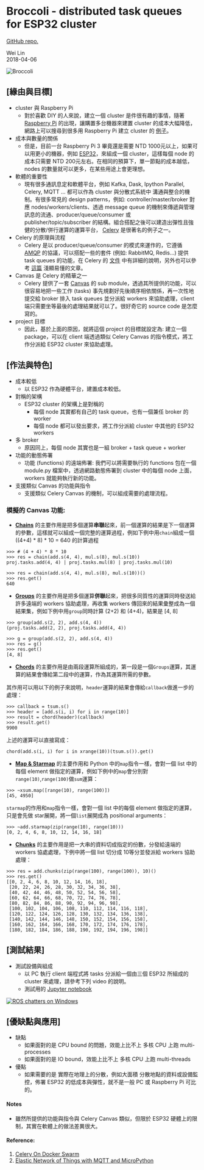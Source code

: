 
# Broccoli - distributed task queues for ESP32 cluster
[GitHub repo.](https://github.com/Wei1234c/Broccoli)

Wei Lin  
2018-04-06  

![Broccoli](https://raw.githubusercontent.com/Wei1234c/Broccoli/master/jpgs/Broccoli_cluster_cover.gif)  

## [緣由與目標]
- cluster 與 Raspberry Pi
  - 對於喜歡 DIY 的人來說，建立一個 cluster 是件很有趣的事情，隨著 [Raspberry Pi](https://www.raspberrypi.org/) 的出現，讓購置多台機器來建置 cluster 的成本大幅降低，網路上可以搜尋到很多用 Raspberry Pi 建立 cluster 的 [例子](https://www.google.com.tw/search?q=raspberry+pi+cluster&tbm=isch&tbo=u&source=univ&sa=X&ved=0ahUKEwiTuYuw4qDaAhWMgLwKHXaMCNkQsAQIUA&biw=1543&bih=732)。
- 成本與數量的關係
  - 但是，目前一台 Raspberry Pi 3 畢竟還是需要 NTD 1000元以上，如果可以用更小的機器，例如 [ESP32](https://en.wikipedia.org/wiki/ESP32)，來組成一個 cluster，這樣每個 node 的成本只需要 NTD 200元左右。在相同的預算下，單一節點的成本越低，nodes 的數量就可以更多，在某些用途上會更理想。
- 軟體的重要性
  - 現有很多通訊息定和軟體平台，例如 Kafka, Dask, Ipython Parallel, Celery, MQTT ... 都可以作為 cluster 與分散式系統中 溝通與整合的機制。有很多常見的 design patterns，例如: controller/master/broker 對應 nodes/workers/clients、透過 message queue 的機制來傳遞與管理訊息的流通、producer/queue/consumer 或 publisher/topic/subscriber 的結構。組合搭配之後可以建造出彈性且強健的分散/併行運算的運算平台， [Celery](http://www.celeryproject.org/) 是很著名的例子之一。
- Celery 的原理與流程
  - Celery 是以 producer/queue/consumer 的模式來運作的，它遵循 [AMQP](https://www.amqp.org/) 的協議，可以搭配一些的套件 (例如: RabbitMQ, Redis...) 提供 task queues 的功能，在 Celery 的 [文件](http://docs.celeryproject.org/en/latest/getting-started/index.html) 中有詳細的說明，另外也可以參考 [這篇](https://www.vinta.com.br/blog/2017/celery-overview-archtecture-and-how-it-works/) 淺顯易懂的文章。
- Canvas 是 Celery 的精華之一
  - Celery 提供了一套 [Canvas](http://docs.celeryproject.org/en/latest/userguide/canvas.html) 的 sub module，透過其所提供的功能，可以很容易地把一些工作 (tasks) 事先規劃好先後順序相依關係，再一次性地提交給 broker 排入 task queues 並分派給 workers 來協助處理，client 端只需要坐等最後的處理結果就可以了。很好奇它的 source code 是怎麼寫的。
- project 目標
  - 因此，基於上面的原因，就將這個 project 的目標就設定為: 建立一個 package，可以在 client 端透過類似 Celery Canvas 的指令模式，將工作分派給 ESP32 cluster 來協助處理。

## [作法與特色]
- 成本較低
  - 以 ESP32 作為硬體平台，建置成本較低。
- 對稱的架構
  - ESP32 cluster 的架構上是對稱的
    - 每個 node 其實都有自己的 task queue，也有一個兼任 broker 的 worker
    - 每個 node 都可以發出要求，將工作分派給 cluster 中其他的 ESP32 workers
- 多 broker
  - 原因同上，每個 node 其實也是一組 broker + task queue + worker
- 功能的動態佈署
  - 功能 (functions) 的遠端佈署: 我們可以將需要執行的 functions 包在一個 module.py 檔案中，透過網路動態佈署到 cluster 中的每個 node 上面，workers 就能夠執行新的功能。
- 支援類似 Canvas 的功能與指令
  - 支援類似 Celery Canvas 的機制，可以組成需要的處理流程。


### 模擬的 Canvas 功能:

- **[Chains](http://docs.celeryproject.org/en/latest/userguide/canvas.html#chains)** 的主要作用是把多個運算**串聯**起來，前一個運算的結果是下一個運算的參數，這樣就可以組成一個完整的運算過程，例如下例中用`chain`組成一個 ((4+4) * 8) * 10  = 640 的計算過程  
   
```
>>> # (4 + 4) * 8 * 10
>>> res = chain(add.s(4, 4), mul.s(8), mul.s(10))
proj.tasks.add(4, 4) | proj.tasks.mul(8) | proj.tasks.mul(10)

>>> res = chain(add.s(4, 4), mul.s(8), mul.s(10))()
>>> res.get()
640
```

- **[Groups](http://docs.celeryproject.org/en/latest/userguide/canvas.html#groups)** 的主要作用是把多個運算**併聯**起來，把很多同質性的運算同時發送給許多遠端的 workers 協助處理，再收集 workers 傳回來的結果彙整成為一個結果集，例如下例中用`group`同時計算 (2+2) 和 (4+4)，結果是 [4, 8]  

```
>>> group(add.s(2, 2), add.s(4, 4))
(proj.tasks.add(2, 2), proj.tasks.add(4, 4))

>>> g = group(add.s(2, 2), add.s(4, 4))
>>> res = g()
>>> res.get()
[4, 8]
```

- **[Chords](http://docs.celeryproject.org/en/latest/userguide/canvas.html#chords)** 的主要作用是由兩段運算所組成的，第一段是一個`Groups`運算，其運算的結果會傳給第二段中的運算，作為其運算所需的參數。  

其作用可以用以下的例子來說明，`header`運算的結果會傳給`callback`做進一步的處理：
```
>>> callback = tsum.s()
>>> header = [add.s(i, i) for i in range(10)]
>>> result = chord(header)(callback)
>>> result.get()
9900
```
上述的運算可以直接寫成：
```
chord(add.s(i, i) for i in xrange(10))(tsum.s()).get()
```


- **[Map & Starmap](http://docs.celeryproject.org/en/latest/userguide/canvas.html#map-starmap)** 的主要作用和 Python 中的`map`指令一樣，會對一個 list 中的每個 element 做指定的運算，例如下例中的`map`會分別對`range(10)`,`range(100)`做`sum`運算：
```
>>> ~xsum.map([range(10), range(100)])
[45, 4950]
```
`starmap`的作用和`map`指令一樣，會對一個 list 中的每個 element 做指定的運算，只是會先做 star展開，將一個`list`展開成為 positional arguments：
```
>>> ~add.starmap(zip(range(10), range(10)))
[0, 2, 4, 6, 8, 10, 12, 14, 16, 18]
```

- **[Chunks](http://docs.celeryproject.org/en/latest/userguide/canvas.html#chunks)** 的主要作用是把一大串的資料切成指定的份數，分發給遠端的 workers 協處處理，下例中將一個 list 切分成 10等分並發派給 workers 協助處理：
```
>>> res = add.chunks(zip(range(100), range(100)), 10)()
>>> res.get()
[[0, 2, 4, 6, 8, 10, 12, 14, 16, 18],
 [20, 22, 24, 26, 28, 30, 32, 34, 36, 38],
 [40, 42, 44, 46, 48, 50, 52, 54, 56, 58],
 [60, 62, 64, 66, 68, 70, 72, 74, 76, 78],
 [80, 82, 84, 86, 88, 90, 92, 94, 96, 98],
 [100, 102, 104, 106, 108, 110, 112, 114, 116, 118],
 [120, 122, 124, 126, 128, 130, 132, 134, 136, 138],
 [140, 142, 144, 146, 148, 150, 152, 154, 156, 158],
 [160, 162, 164, 166, 168, 170, 172, 174, 176, 178],
 [180, 182, 184, 186, 188, 190, 192, 194, 196, 198]]
```

 
## [測試結果]
- 測試設備與組成
  - 以 PC 執行 client 端程式將 tasks 分派給一個由三個 ESP32 所組成的 cluster 來處理，請參考下列 video 的說明。
  - 測試用的 [Jupyter notebook](https://github.com/Wei1234c/Broccoli/blob/master/notebooks/demo/mini%20cluster%20test.ipynb)   
 
 
[![ROS chatters on Windows](https://raw.githubusercontent.com/Wei1234c/Broccoli/master/jpgs/youtube.jpeg)](https://youtu.be/LbiSnh8w1kM)  



## [優缺點與應用]
- 缺點
  - 如果面對的是 CPU bound 的問題，效能上比不上 多核 CPU 上跑  multi-processes
  - 如果面對的是 IO bound，效能上比不上 多核 CPU 上跑  multi-threads
- 優點
  - 如果需要的是 實際在地理上的分散，例如大面積 分散地點的資料或設備監控，佈署 ESP32 的低成本與彈性，就不是一般 PC 或 Raspberry Pi 可比的。

#### Notes
- 雖然所提供的功能與指令與 Celery Canvas 類似，但限於 ESP32 硬體上的限制，其實在軟體上的做法差異很大。

#### Reference:  
  1. [Celery On Docker Swarm](https://github.com/Wei1234c/CeleryOnDockerSwarm/blob/master/celery_projects/CeleryOnDockerSwarm.md)   
  2. [Elastic Network of Things with MQTT and MicroPython](https://github.com/Wei1234c/Elastic_Network_of_Things_with_MQTT_and_MicroPython)
